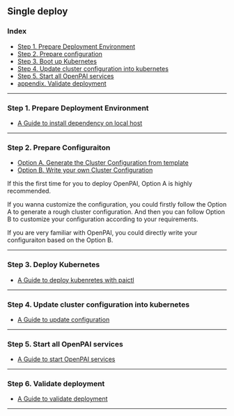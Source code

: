 <!--
  Copyright (c) Microsoft Corporation
  All rights reserved.

  MIT License

  Permission is hereby granted, free of charge, to any person obtaining a copy of this software and associated
  documentation files (the "Software"), to deal in the Software without restriction, including without limitation
  the rights to use, copy, modify, merge, publish, distribute, sublicense, and/or sell copies of the Software, and
  to permit persons to whom the Software is furnished to do so, subject to the following conditions:
  The above copyright notice and this permission notice shall be included in all copies or substantial portions of the Software.

  THE SOFTWARE IS PROVIDED *AS IS*, WITHOUT WARRANTY OF ANY KIND, EXPRESS OR IMPLIED, INCLUDING
  BUT NOT LIMITED TO THE WARRANTIES OF MERCHANTABILITY, FITNESS FOR A PARTICULAR PURPOSE AND
  NONINFRINGEMENT. IN NO EVENT SHALL THE AUTHORS OR COPYRIGHT HOLDERS BE LIABLE FOR ANY CLAIM,
  DAMAGES OR OTHER LIABILITY, WHETHER IN AN ACTION OF CONTRACT, TORT OR OTHERWISE, ARISING FROM,
  OUT OF OR IN CONNECTION WITH THE SOFTWARE OR THE USE OR OTHER DEALINGS IN THE SOFTWARE.
-->

## Single deploy 

### Index
- [Step 1. Prepare Deployment Environment](#c-step-1)
- [Step 2. Prepare configuration](#c-step-2)
- [Step 3. Boot up Kubernetes](#c-step-3)
- [Step 4. Update cluster configuration into kubernetes](#c-step-4)
- [Step 5. Start all OpenPAI services](#c-step-5)
- [appendix. Validate deployment](#appendix)

***


### Step 1. Prepare Deployment Environment <a name="c-step-1"></a>


- [A Guide to install dependency on local host](./how-to-install-depdencey.md)

***

### Step 2. Prepare Configuraiton <a name="c-step-2"></a>

- [Option A. Generate the Cluster Configuration from template](./how-to-generate-cluster-config.md)
- [Option B. Write your own Cluster Configuration](./customized-configuration.md)

If this the first time for you to deploy OpenPAI, Option A is highly recommended. 

If you wanna customize the configuration, you could firstly follow the Option A to generate a rough cluster configuration. And then you can follow Option B to customize your configuration according to your requirements.

If you are very familiar with OpenPAI, you could directly write your configuraiton based on the Option B.

***

### Step 3. Deploy Kubernetes <a name="c-step-3"></a>

- [A Guide to deploy kubenretes with paictl](./how-to-bootup-k8s.md)

***

### Step 4. Update cluster configuration into kubernetes<a name="c-step-4"></a>

- [A Guide to update configuration](./push-cfg-and-set-id.md)

***

### Step 5. Start all OpenPAI services <a name="c-step-5"></a>

- [A Guide to start OpenPAI services](./how-to-start-pai-serv.md)

***

### Step 6. Validate deployment <a name="appendix"></a>

- [A Guide to validate deployment](./validate-deployment.md)

***


